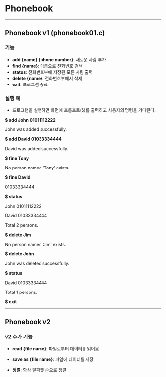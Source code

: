# Phonebook
---
## Phonebook v1 (phonebook01.c)

### 기능

- **add {name} {phone number}**: 새로운 사람 추가
- **find {name}**: 이름으로 전화번호 검색
- **status**: 전화번호부에 저장된 모든 사람 출력
- **delete {name}**: 전화번호부에서 삭제
- **exit**: 프로그램 종료

### 실행 예

- 프로그램을 실행하면 화면에 프롬프트($)를 출력하고 사용자의 명령을 기다린다.

**$ add John 01011112222**

John was added successfully.

**$ add David 01033334444**

David was added successfully.

**$ fine Tony**

No person named ‘Tony’ exists.

**$ fine David**

01033334444

**$ status**

John 01011112222

David 01033334444

Total 2 persons.

**$ delete Jim**

No person named ‘Jim’ exists.

**$ delete John**

John was deleted successfully.

**$ status**

David 01033334444

Total 1 persons.

**$ exit**

---

## Phonebook v2

### v2 추가 기능

- **read {file name}**: 파일로부터 데이터를 읽어옴

- **save as {file name}**: 파일에 데이터를 저장

- **정렬**: 항상 알파벳 순으로 정렬
